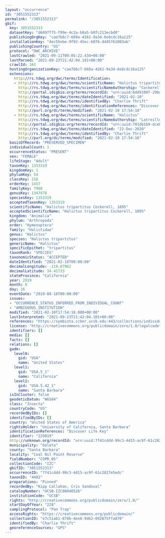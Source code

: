 ```yaml
---
layout: "occurrence"
id: "3051552313"
permalink: "/3051552313"
gbif:
  key: 3051552313
  datasetKey: "d6097f75-f99e-4c2a-b8a5-b0fc213ecbd0"
  publishingOrgKey: "cae7b6c7-669a-4261-9a34-6e8cdc16a125"
  installationKey: "4ec55ebe-9f92-45ec-b076-dd45f61003ab"
  publishingCountry: "US"
  protocol: "DWC_ARCHIVE"
  lastCrawled: "2021-09-11T09:05:22.434+00:00"
  lastParsed: "2021-09-23T21:42:04.101+00:00"
  crawlId: 161
  hostingOrganizationKey: "cae7b6c7-669a-4261-9a34-6e8cdc16a125"
  extensions:
    http://rs.tdwg.org/dwc/terms/Identification:
    - http://rs.tdwg.org/dwc/terms/scientificName: "Halictus tripartitus"
      http://rs.tdwg.org/dwc/terms/scientificNameAuthorship: "Cockerell, 1895"
      http://portal.idigbio.org/terms/recordId: "urn:uuid:6d49100f-296d-4c16-bad3-472c2ad1e044"
      http://rs.tdwg.org/dwc/terms/dateIdentified: "2021-02-10"
      http://rs.tdwg.org/dwc/terms/identifiedBy: "Charlie Thrift"
      http://rs.tdwg.org/dwc/terms/identificationReferences: "Discover Life Key"
      http://purl.org/dc/terms/modified: "2021-02-10 17:54:18"
    - http://rs.tdwg.org/dwc/terms/scientificName: "Halictus"
      http://rs.tdwg.org/dwc/terms/scientificNameAuthorship: "Latreille, 1804"
      http://portal.idigbio.org/terms/recordId: "urn:uuid:701db1b9-dceb-47cf-9207-bbe6fa0954f8"
      http://rs.tdwg.org/dwc/terms/dateIdentified: "22-Dec-2020"
      http://rs.tdwg.org/dwc/terms/identifiedBy: "Charlie Thrift"
      http://purl.org/dc/terms/modified: "2021-02-10 17:54:18"
  basisOfRecord: "PRESERVED_SPECIMEN"
  individualCount: 1
  occurrenceStatus: "PRESENT"
  sex: "FEMALE"
  lifeStage: "Adult"
  taxonKey: 1353319
  kingdomKey: 1
  phylumKey: 54
  classKey: 216
  orderKey: 1457
  familyKey: 7908
  genusKey: 1347978
  speciesKey: 1353319
  acceptedTaxonKey: 1353319
  scientificName: "Halictus tripartitus Cockerell, 1895"
  acceptedScientificName: "Halictus tripartitus Cockerell, 1895"
  kingdom: "Animalia"
  phylum: "Arthropoda"
  order: "Hymenoptera"
  family: "Halictidae"
  genus: "Halictus"
  species: "Halictus tripartitus"
  genericName: "Halictus"
  specificEpithet: "tripartitus"
  taxonRank: "SPECIES"
  taxonomicStatus: "ACCEPTED"
  dateIdentified: "2021-02-10T00:00:00"
  decimalLongitude: -119.87962
  decimalLatitude: 34.41733
  stateProvince: "California"
  year: 2019
  month: 8
  day: 16
  eventDate: "2019-08-16T00:00:00"
  issues:
  - "OCCURRENCE_STATUS_INFERRED_FROM_INDIVIDUAL_COUNT"
  - "AMBIGUOUS_INSTITUTION"
  modified: "2021-02-10T17:54:18.000+00:00"
  lastInterpreted: "2021-09-23T21:42:04.101+00:00"
  references: "https://symbiota.ccber.ucsb.edu:443/collections/individual/index.php?occid=229819"
  license: "http://creativecommons.org/publicdomain/zero/1.0/legalcode"
  identifiers: []
  media: []
  facts: []
  relations: []
  gadm:
    level0:
      gid: "USA"
      name: "United States"
    level1:
      gid: "USA.5_1"
      name: "California"
    level2:
      gid: "USA.5.42_1"
      name: "Santa Barbara"
  isInCluster: false
  geodeticDatum: "WGS84"
  class: "Insecta"
  countryCode: "US"
  recordedByIDs: []
  identifiedByIDs: []
  country: "United States of America"
  rightsHolder: "University of California, Santa Barbara"
  identificationReferences: "Discover Life Key"
  identifier: "229819"
  http://unknown.org/recordId: "urn:uuid:7f41cddd-99c3-4d15-ac9f-61c2827e5edc"
  municipality: "Goleta"
  county: "Santa Barbara"
  locality: "Coal Oil Point Reserve"
  fieldNumber: "COPR_05"
  collectionCode: "IZC"
  gbifID: "3051552313"
  occurrenceID: "7f41cddd-99c3-4d15-ac9f-61c2827e5edc"
  taxonID: "4402"
  preparations: "Pinned"
  recordedBy: "Kipp Callahan, Cris Sandoval"
  catalogNumber: "UCSB-IZC00040526"
  institutionCode: "UCSB"
  rights: "http://creativecommons.org/publicdomain/zero/1.0/"
  startDayOfYear: "228"
  samplingProtocol: "Pan Trap"
  accessRights: "https://creativecommons.org/publicdomain/"
  collectionID: "e7c51ab1-870b-4ee8-9d62-092875ffa870"
  identifiedBy: "Charlie Thrift"
  georeferenceSources: "GPS"
---
```

